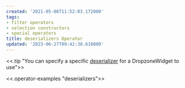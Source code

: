 ```yaml
---
created: '2021-05-06T11:52:03.172000'
tags:
- filter operators
- selection constructors
- special operators
title: deserializers Operator
updated: '2023-06-27T09:42:38.610000'
---
```


<<.tip "You can specify a specific [deserializer](./Deserializers.md) for a DropzoneWidget to use">>

<<.operator-examples "deserializers">>